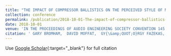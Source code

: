 ```yaml
---
title: "THE IMPACT OF COMPRESSOR BALLISTICS ON THE PERCEIVED STYLE OF MUSIC"
collection: conference
permalink: /publication/2018-10-01-The-impact-of-compressor-ballistics-on-the-perceived-style-of-music
date: 2018-10-01
venue: 'IN THE PROCEEDINGS OF AUDIO ENGINEERING SOCIETY CONVENTION 145'
citation: ' GARY BROMHAM,  DAVID MOFFAT,  GY{\&amp;QUOT;O}RGY FAZEKAS,  MATHIEU BARTHET,  MARK SANDLER, &quot;THE IMPACT OF COMPRESSOR BALLISTICS ON THE PERCEIVED STYLE OF MUSIC.&quot; IN THE PROCEEDINGS OF AUDIO ENGINEERING SOCIETY CONVENTION 145, 2018.'
---
```

Use [Google Scholar](https://scholar.google.com/scholar?q=The+impact+of+compressor+ballistics+on+the+perceived+style+of+music){:target="_blank"} for full citation